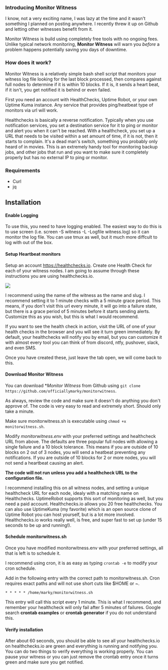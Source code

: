 ### Introducing Monitor Witness

I know, not a very exciting name, I was lazy at the time and it wasn't something I planned on posting anywhere.  I recently threw it up on Github and letting other witnesses benefit from it.

Monitor Witness is build using completely free tools with no ongoing fees.  Unlike typical network monitoring, **Monitor Witness** will warn you *before* a problem happens potentially saving you days of downtime.

### How does it work?

Monitor Witness is a relatively simple bash shell script that monitors your witness log file looking for the last block processed, then compares against full nodes to determine if it is within 10 blocks.  If it is, it sends a heart beat, if it isn't, you get notified it is behind or even failed. 

First you need an account with HealthChecks, Uptime Robot, or your own Uptime Kuma instance.  Any service that provides ping/heatbeat type of monitors via url will work.

Healthchecks is basically a reverse notification.  Typically when you use notification services, you set a destination service for it to ping or monitor and alert you when it can't be reached.  With a healthcheck, you set up a URL that needs to be visited within a set amount of time, if it is not, then it starts to complain.  It's a dead man's switch, something you probably only heard of in movies.  This is an extremely handy tool for monitoring backup jobs, and other jobs that run and you want to make sure it completely properly but has no external IP to ping or monitor.

### Requirements
* Curl
* jq

## Installation

#### Enable Logging

To use this, you need to have logging enabled.  The easiest way to do this is to use screen (i.e. screen -S witness -L -Logfile witness.log) so it can monitor the log file.   You can use tmux as well, but it much more diffcult to log with out of the box.

#### Setup Heartbeat monitors

Setup an account https://healthchecks.io.  Create one Health Check for each of your witness nodes.  I am going to assume through these instructions you are using healthchecks.io. 

![](https://i.imgur.com/qCRPufL.png)

I recommend using the name of the witness as the name and slug.   I recommend setting it to 1 minute checks with a 5 minute grace period.  This means, if you don't visit this url every minute, it will go into a failure state, but there is a grace period of 5 minutes before it starts sending alerts.  Customize this as you wish, but this is what I would recommend.

If you want to see the health check in action, visit the URL of one of your health checks in the browser and you will see it turn green immediately.  By default, your healthchecks will notify you by email, but you can customize it with almost every tool you can think of from discord, ntfy, pushover, slack, and even SMS.

Once you have created these, just leave the tab open, we will come back to this.  

#### Download Monitor Witness

You can download **Monitor Witness* from Github using `git clone  https://github.com/officiallymarky/monitorwitness`.

As always, review the code and make sure it doesn't do anything you don't approve of.  The code is very easy to read and extremely short.  Should only take a minute.

Make sure monitorwitness.sh is executable using `chmod +x monitorwitness.sh`.

Modify *monitorwitness.env* with your preferred settings and healthcheck URL from above.  The defaults are three popular full nodes with allowing a single failure and a 10 block tolerance.  This means if you are outside of 10 blocks on 2 out of 3 nodes, you will send a heatbeat preventing any notifications.  If you are outside of 10 blocks for 2 or more nodes, you will not send a heartbeat causing an alert.  

**The code will not run unless you add a healthcheck URL to the configuration file.**

I recommend installing this on all witness nodes, and setting a unique healthcheck URL for each node, idealy with a matching name on Healthchecks.  UptimeRobot supports this sort of monitoring as well, but you need a paid account.   Healthchecks.io allows you 20 free healthchecks.  You can also use UptimeKuma (my favorite) which is an open source clone of Uptime Robot you can host yourself, but is a lot more involved.  Healthchecks.io works really well, is free, and super fast to set up (under 15 seconds to be up and running!).

#### Schedule monitorwitness.sh

Once you have modified monitorwitness.env with your preferred settings, all that is left is to schedule it.

I recommend using cron, it is as easy as typing `crontab -e` to modify your cron schedule.

Add in the following entry with the correct path to monitorwitness.sh.  Cron requires exact paths and will not use short cuts like $HOME or ~.

`* * * * * /home/marky/monitorwitness.sh`

This entry will call this script every 1 minute.  This is what I recommend, and remember your healthcheck will only fail after 5 minutes of failures.   Google search **crontab examples** or **crontab generator** if you do not understand this.

#### Verify installation

After about 60 seconds, you should be able to see all your healthchecks.io on healthchecks.io are green and everything is running and notifying you.   You can do two things to verify everything is working properly.  You can pause your witness or you can just remove the crontab entry once it turns green and make sure you get notified.
